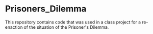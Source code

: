 # Prisoners_Dilemma
This repository contains code that was used in a class project for a re-enaction of the situation of the Prisoner's Dilemma.
